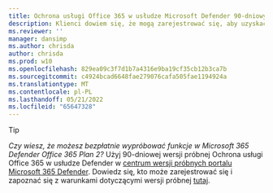 ```yaml
---
title: Ochrona usługi Office 365 w usłudze Microsoft Defender 90-dniowy baner wersji próbnej zawartości
description: Klienci dowiem się, że mogą zarejestrować się, aby uzyskać bezpłatną wersję próbną Ochrona usługi Office 365 w usłudze Defender.
ms.reviewer: ''
manager: dansimp
ms.author: chrisda
author: chrisda
ms.prod: w10
ms.openlocfilehash: 829ea09c3f7d1b7a4316e9ba19cf35cb12b3ca7b
ms.sourcegitcommit: c4924bcad6648fae279076cafa505fae1194924a
ms.translationtype: MT
ms.contentlocale: pl-PL
ms.lasthandoff: 05/21/2022
ms.locfileid: "65647328"
---
```

> [!TIP]
> *Czy wiesz, że możesz bezpłatnie wypróbować funkcje w Microsoft 365 Defender Office 365 Plan 2?* Użyj 90-dniowej wersji próbnej Ochrona usługi Office 365 w usłudze Defender w [centrum wersji próbnych portalu Microsoft 365 Defender](https://security.microsoft.com/trialHorizontalHub?sku=MDO&ref=DocsRef). Dowiedz się, kto może zarejestrować się i zapoznać się z warunkami dotyczącymi wersji próbnej [tutaj](../office-365-security/try-microsoft-defender-for-office-365.md).
